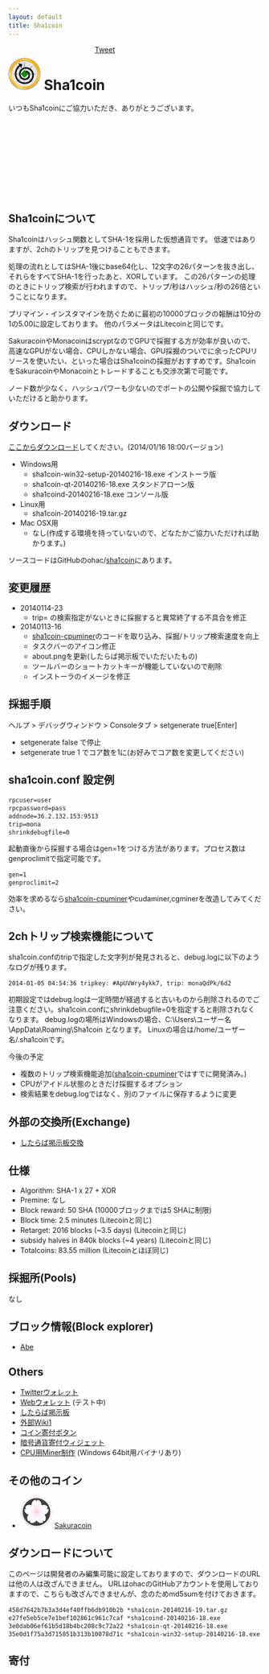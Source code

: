```yaml
---
layout: default
title: Sha1coin
---
```


<div style="position:absolute;top:20;left:400px">
<a href="https://twitter.com/share" class="twitter-share-button" data-via="ohac">Tweet</a>
<script>!function(d,s,id){var js,fjs=d.getElementsByTagName(s)[0],p=/^http:/.test(d.location)?'http':'https';if(!d.getElementById(id)){js=d.createElement(s);js.id=id;js.src=p+'://platform.twitter.com/widgets.js';fjs.parentNode.insertBefore(js,fjs);}}(document, 'script', 'twitter-wjs');</script>
<div class="fb-like" data-href="http://ohac.github.io/sha1coin" data-layout="button_count" data-action="like" data-show-faces="true" data-share="true"></div>
</div>

# ![sha1coin64](images/sha1coin64.png) Sha1coin

いつもSha1coinにご協力いただき、ありがとうございます。

<div id="lineChart" style="width:800px; height:150px;"></div>

## Sha1coinについて

Sha1coinはハッシュ関数としてSHA-1を採用した仮想通貨です。
低速ではありますが、2chのトリップを見つけることもできます。

処理の流れとしてはSHA-1後にbase64化し、12文字の26パターンを抜き出し、それらをすべてSHA-1を行ったあと、XORしています。
この26パターンの処理のときにトリップ検索が行われますので、トリップ/秒はハッシュ/秒の26倍ということになります。

プリマイン・インスタマインを防ぐために最初の10000ブロックの報酬は10分の1の5.00に設定しております。
他のパラメータはLitecoinと同じです。

SakuracoinやMonacoinはscryptなのでGPUで採掘する方が効率が良いので、高速なGPUがない場合、CPUしかない場合、GPU採掘のついでに余ったCPUリソースを使いたい、といった場合はSha1coinの採掘がおすすめです。Sha1coinをSakuracoinやMonacoinとトレードすることも交渉次第で可能です。

ノード数が少なく、ハッシュパワーも少ないのでポートの公開や採掘で協力していただけると助かります。

## ダウンロード

[ここからダウンロード]してください。(2014/01/16 18:00バージョン)

* Windows用
  * sha1coin-win32-setup-20140216-18.exe インストーラ版
  * sha1coin-qt-20140216-18.exe スタンドアローン版
  * sha1coind-20140216-18.exe コンソール版
* Linux用
  * sha1coin-20140216-19.tar.gz
* Mac OSX用
  * なし(作成する環境を持っていないので、どなたかご協力いただければ助かります。)

ソースコードはGitHubのohac/[sha1coin]にあります。

## 変更履歴

* 20140114-23
  * trip= の検索指定がないときに採掘すると異常終了する不具合を修正
* 20140113-16
  * [sha1coin-cpuminer]のコードを取り込み、採掘/トリップ検索速度を向上
  * タスクバーのアイコン修正
  * about.pngを更新(したらば掲示板でいただいたもの)
  * ツールバーのショートカットキーが機能していないので削除
  * インストーラのイメージを修正

## 採掘手順

ヘルプ > デバッグウィンドウ > Consoleタブ > setgenerate true[Enter]

* setgenerate false で停止
* setgenerate true 1 でコア数を1に(お好みでコア数を変更してください)

## sha1coin.conf 設定例

    rpcuser=user
    rpcpassword=pass
    addnode=36.2.132.153:9513
    trip=mona
    shrinkdebugfile=0

起動直後から採掘する場合はgen=1をつける方法があります。プロセス数はgenproclimitで指定可能です。

    gen=1
    genproclimit=2

効率を求めるなら[sha1coin-cpuminer]やcudaminer,cgminerを改造してみてください。

## 2chトリップ検索機能について

sha1coin.confのtripで指定した文字列が発見されると、debug.logに以下のようなログが残ります。

    2014-01-05 04:54:36 tripkey: #ApUVWry4ykk7, trip: monaQdPk/6d2

初期設定ではdebug.logは一定時間が経過すると古いものから削除されるのでご注意ください。sha1coin.confにshrinkdebugfile=0を指定すると削除されなくなります。
debug.logの場所はWindowsの場合、C:\Users\ユーザー名\AppData\Roaming\Sha1coin となります。
Linuxの場合は/home/ユーザー名/.sha1coinです。

今後の予定

* 複数のトリップ検索機能追加([sha1coin-cpuminer]ではすでに開発済み。)
* CPUがアイドル状態のときだけ採掘するオプション
* 検索結果をdebug.logではなく、別のファイルに保存するように変更

## 外部の交換所(Exchange)

* [したらば掲示板交換]

## 仕様

* Algorithm: SHA-1 x 27 + XOR
* Premine: なし
* Block reward: 50 SHA (10000ブロックまでは5 SHAに制限)
* Block time: 2.5 minutes (Litecoinと同じ)
* Retarget: 2016 blocks (~3.5 days) (Litecoinと同じ)
* subsidy halves in 840k blocks (~4 years) (Litecoinと同じ)
* Totalcoins: 83.55 million (Litecoinとほぼ同じ)

## 採掘所(Pools)

なし

## ブロック情報(Block explorer)

* [Abe]

## Others

* [Twitterウォレット]
* [Webウォレット] (テスト中)
* [したらば掲示板]
* [外部Wiki1]
* [コイン寄付ボタン]
* [暗号通貨寄付ウィジェット]
* [CPU用Miner制作] (Windows 64bit用バイナリあり)

## その他のコイン

* ![sakuracoin64](images/sakuracoin64.png) [Sakuracoin]

## ダウンロードについて

このページは開発者のみ編集可能に設定しておりますので、ダウンロードのURLは他の人は改ざんできません。
URLはohacのGitHubアカウントを使用しておりますので、こちらも改ざんできませんが、念のためmd5sumを付けておきます。

    458d7642b7b3a3d4ef40ffb6db910b2b *sha1coin-20140216-19.tar.gz
    e27fe5eb5ce7e1bef102861c961c7caf *sha1coind-20140216-18.exe
    3e0dab06ef61b5d18b4bc208c9c72a22 *sha1coin-qt-20140216-18.exe
    35e0d1f75a3d715851b313b10078d71c *sha1coin-win32-setup-20140216-18.exe

## 寄付

<script src="http://coindonationwidget.com/jp/coin.js"></script>
<script>
  CoinWidgetCom.go({
    wallet_address: "MNjFh6TvqYRS2xZMyfEcuKMhiitacKvysY"
    , currency: "monacoin"
    , counter: "count"
    , qrcode: true
    , auto_show: false
    , decimals: 4
    , lbl_button: "寄付する"
    , lbl_address: "以下のアドレスに寄付する:"
    , lbl_count: "回"
    , lbl_amount: "MONA"
  });
</script>
<script>
  CoinWidgetCom.go({
    wallet_address: "MTu6jrxp5xD6RHWeZUEpw7X5WnpmEzYTkd"
    , currency: "sakuracoin"
    , counter: "count"
    , qrcode: true
    , auto_show: false
    , decimals: 4
    , lbl_button: "寄付する"
    , lbl_address: "以下のアドレスに寄付する:"
    , lbl_count: "回"
    , lbl_amount: "SKR"
  });
</script>
<script>
  CoinWidgetCom.go({
    wallet_address: "SQqr32xpK6hkmDyJRvPLaLFzqzfjq1Dr6f"
    , currency: "sha1coin"
    , counter: "count"
    , qrcode: true
    , auto_show: false
    , decimals: 4
    , lbl_button: "寄付する"
    , lbl_address: "以下のアドレスに寄付する:"
    , lbl_count: "回"
    , lbl_amount: "SHA"
  });
</script>
<br>
<br>
<br>
<br>
<br>
<br>
<br>


[Bitmessage]: https://bitmessage.ch/
[Sha1coin]: http://ohac.github.io/sha1coin/
[ここからダウンロード]: https://github.com/ohac/sha1coin/releases
[したらば掲示板交換]: http://jbbs.shitaraba.net/bbs/read.cgi/internet/19552/1388817096/l50
[したらば掲示板]: http://jbbs.shitaraba.net/internet/19552/
[外部Wiki1]: ttp://www59.atwiki.jp/japancryptocurrency/pages/18.html
[sha1coin]: https://github.com/ohac/sha1coin
[sha1coin-cpuminer]: https://github.com/ohac/sha1coin-cpuminer
[Sakuracoin]: http://ohac.github.io/sakuracoin/
[Twitterウォレット]: http://www.sighash.info/
[Webウォレット]: http://coins.asiru.info/index2.html
[コイン寄付ボタン]: http://bitcoinlove.lv9.co/
[Abe]: http://abe.sighash.info/
[暗号通貨寄付ウィジェット]: http://coindonationwidget.com/jp/
[CPU用Miner制作]: http://bitcoinlove.lv9.co/cpucoin.php

